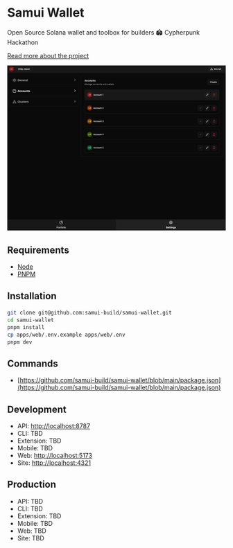 # Samui Wallet

Open Source Solana wallet and toolbox for builders 🏟 Cypherpunk Hackathon

[Read more about the project](https://x.com/SamuiBuild/status/1972798359024066578)

![Samui Wallet Screenshot](screenshot.png)

## Requirements

- [Node](https://github.com/samui-build/samui-wallet/blob/main/package.json#L20)
- [PNPM](https://github.com/samui-build/samui-wallet/blob/main/package.json#L22)

## Installation

```bash
git clone git@github.com:samui-build/samui-wallet.git
cd samui-wallet
pnpm install
cp apps/web/.env.example apps/web/.env
pnpm dev
```

## Commands

- [https://github.com/samui-build/samui-wallet/blob/main/package.json](https://github.com/samui-build/samui-wallet/blob/main/package.json)

## Development

- API: [http://localhost:8787](http://localhost:8787)
- CLI: TBD
- Extension: TBD
- Mobile: TBD
- Web: [http://localhost:5173](http://localhost:5173)
- Site: [http://localhost:4321](http://localhost:4321)

## Production

- API: TBD
- CLI: TBD
- Extension: TBD
- Mobile: TBD
- Web: TBD
- Site: TBD
